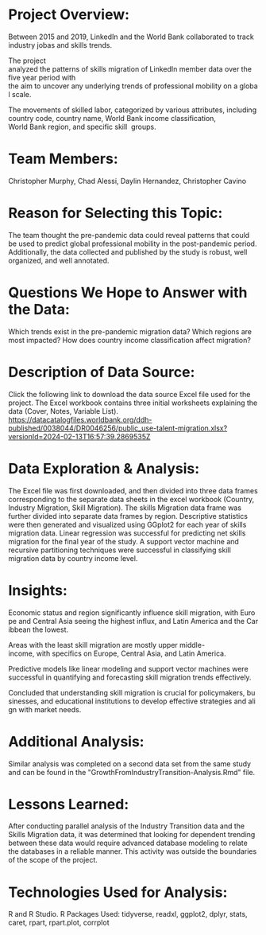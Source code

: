 # Project Overview:
Between 2015 and 2019, LinkedIn and the World Bank collaborated to track industry jobas and skills trends.  

The project analyzed the patterns of skills migration of LinkedIn member data over the five year period with the aim to uncover any underlying trends of professional mobility on a global scale. 

The movements of skilled labor, categorized by various attributes, including country code, country name, World Bank income classification, 
World Bank region, and specific skill  groups.  
# Team Members: 
Christopher Murphy, Chad Alessi, Daylin Hernandez, Christopher Cavino
# Reason for Selecting this Topic:
The team thought the pre-pandemic data could reveal patterns that could be used to predict global professional mobility in the post-pandemic period.  Additionally, the data collected and published by the study is robust, well organized, and well annotated.  
# Questions We Hope to Answer with the Data:
Which trends exist in the pre-pandemic migration data?  Which regions are most impacted?  How does country income classification affect migration?
# Description of Data Source:
Click the following link to download the data source Excel file used for the project. The Excel workbook contains three initial worksheets explaining the data (Cover, Notes, Variable List).
https://datacatalogfiles.worldbank.org/ddh-published/0038044/DR0046256/public_use-talent-migration.xlsx?versionId=2024-02-13T16:57:39.2869535Z
# Data Exploration & Analysis:
The Excel file was first downloaded, and then divided into three data frames corresponding to the separate data sheets in the excel workbook (Country, Industry Migration, Skill Migration).  The skills Migration data frame was further divided into separate data frames by region.  Descriptive statistics were then generated and visualized using GGplot2 for each year of skills migration data. Linear regression was successful for predicting net skills migration for the final year of the study.  A support vector machine and recursive partitioning techniques were successful in classifying skill migration data by country income level.
# Insights:
Economic status and region significantly influence skill migration, with Europe and Central Asia seeing the highest influx, and Latin America and the Caribbean the lowest.  

Areas with the least skill migration are mostly upper middle-income, with specifics on Europe, Central Asia, and Latin America. 

Predictive models like linear modeling and support vector machines were successful in quantifying and forecasting skill migration trends effectively. 

Concluded that understanding skill migration is crucial for policymakers, businesses, and educational institutions to develop effective strategies and align with market needs.
# Additional Analysis:
Similar analysis was completed on a second data set from the same study and can be found in the "GrowthFromIndustryTransition-Analysis.Rmd" file.  
# Lessons Learned: 
After conducting parallel analysis of the Industry Transition data and the Skills Migration data, it was determined that looking for dependent trending between these data would require advanced database modeling to relate the databases in a reliable manner.  This activity was outside the boundaries of the scope of the project.
# Technologies Used for Analysis:
R and R Studio.  R Packages Used: tidyverse, readxl, ggplot2, dplyr, stats, caret, rpart, rpart.plot, corrplot
